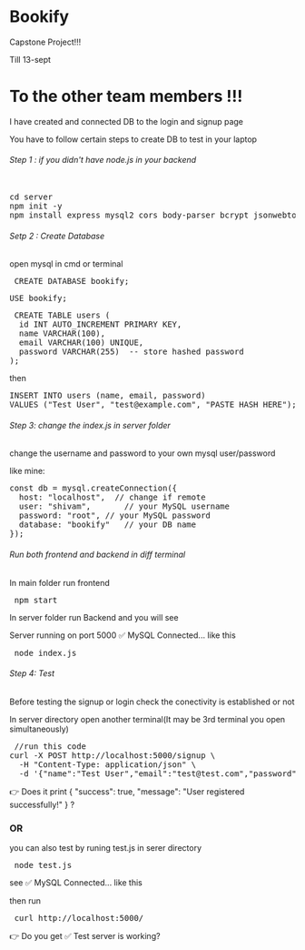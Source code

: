 # Bookify
Capstone Project!!!
<br>
<p> Till 13-sept</p>
<h1>To the other team members !!! </h1>
<p> I have created and connected DB to the login and signup page </p>
<p> You have to follow certain steps to create DB to test in your laptop</p>

<h6>Step 1 : if you didn't have node.js in your backend  </h6>
<pre> 
cd server
npm init -y
npm install express mysql2 cors body-parser bcrypt jsonwebtoken
</pre>

<h6> Setp 2 : Create Database</h6>
<p>open mysql in cmd or terminal </p>

<pre> CREATE DATABASE bookify;</pre>
<pre>USE bookify;</pre>
<pre> CREATE TABLE users (
  id INT AUTO_INCREMENT PRIMARY KEY,
  name VARCHAR(100),
  email VARCHAR(100) UNIQUE,
  password VARCHAR(255)  -- store hashed password
);</pre>
<p> then</p>

<pre>INSERT INTO users (name, email, password)
VALUES ("Test User", "test@example.com", "PASTE_HASH_HERE");
</pre>



<h6> Step 3: change the index.js in server folder </h6>
<p>change the username and password to your own mysql user/password </p>
like mine: 
<pre>const db = mysql.createConnection({
  host: "localhost",  // change if remote
  user: "shivam",       // your MySQL username
  password: "root", // your MySQL password
  database: "bookify"   // your DB name
});</pre>


<h6> Run both frontend and backend in diff terminal</h6>

<p> In main folder run frontend</p>
<pre> npm start</pre>

<p> In server folder run Backend and you will see 

Server running on port 5000
✅ MySQL Connected...
like this</p>
<pre> node index.js</pre>

<h6> Step 4: Test </h6>
<p> Before testing the signup or login check the conectivity is established or not</p>
<p>In server directory open another terminal(It may be 3rd terminal you open simultaneously)</p>
<pre> //run this code 
curl -X POST http://localhost:5000/signup \
  -H "Content-Type: application/json" \
  -d '{"name":"Test User","email":"test@test.com","password":"123456"}'
</pre>

<p>👉 Does it print { "success": true, "message": "User registered successfully!" } ?</p>

<h3> OR</h3>
<p>you can also test by runing test.js in serer directory</p>
<pre> node test.js</pre>
<p>see ✅ MySQL Connected... like this</p>
<p> then run </p>
<pre> curl http://localhost:5000/
</pre>
<p>👉 Do you get ✅ Test server is working?</p>
